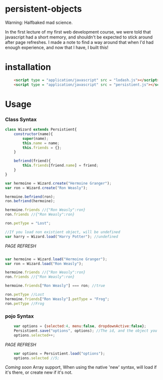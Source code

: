 # persistent-objects

Warning: Halfbaked mad science.

In the first lecture of my first web development course, we were told that javascript had a short memory, and shouldn't be expected to stick around after page refreshes. I made a note to find a way around that when I'd had enough experience, and now that I have, I built this!

# installation

```html
    <script type = "application/javascript" src = "lodash.js"></script>
    <script type = "application/javascript" src = "persistient.js"></script>
```

# Usage

### Class Syntax

```javascript
class Wizard extends Persistient{
    constructor(name){
        super(name);
        this.name = name;
        this.friends = {};
    }

    befriend(friend){
        this.friends[friend.name] = friend;
    }
}

var hermoine = Wizard.create("Hermoine Granger");
var ron = Wizard.create("Ron Weasly");

hermoine.befriend(ron);
ron.befriend(hermoine);

hermoine.friends //{"Ron Weasly":ron}
ron.friends //{"Ron Weasly":ron}

ron.petType = "Lost";

//If you load non existient object, will be undefined
var harry = Wizard.load("Harry Potter"); //undefined
```

*PAGE REFRESH*

```javascript

var hermoine = Wizard.load("Hermoine Granger");
var ron = Wizard.load("Ron Weasly");

hermoine.friends //{"Ron Weasly":ron}
ron.friends //{"Ron Weasly":ron}

hermoine.friends["Ron Weasly"] === ron; //true

ron.petType //Lost
hermoine.friends["Ron Weasly"].petType = "Frog";
ron.petType //Frog
```

### pojo Syntax

```javascript
    var options = {selected:4, menu:false, dropdownActive:false};
    Persistient.save("options", options); //The id, and the object you want to keep around.
    options.selected++;
```
*PAGE REFRESH*
```javascript
    var options = Persistient.load("options");
    options.selected //5;
```

*Coming soon*
Array support,
When using the native 'new' syntax, will load if it's there, or create new if it's not.
